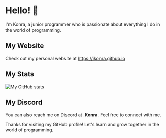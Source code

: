 # Hello! 👋

I'm Konra, a junior programmer who is passionate about everything I do in the world of programming. 

## My Website

Check out my personal website at https://ikonra.github.io


## My Stats

![My GitHub stats](https://github-readme-stats.vercel.app/api?username=iKonra&show_icons=true&theme=dark)


## My Discord

You can also reach me on Discord at **.Konra**. Feel free to connect with me.

Thanks for visiting my GitHub profile! Let's learn and grow together in the world of programming.
